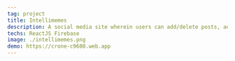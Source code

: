 ```yaml
---
tag: project
title: Intellimemes
description: A social media site wherein users can add/delete posts, add/delete comments, update profile name or pic, and see other people's post. This Website also has authentication and users need to be authenticated in order to like, see comments, and add posts. 
techs: ReactJS Firebase
image: ./intellimemes.png
demo: https://crone-c9680.web.app
---
```


